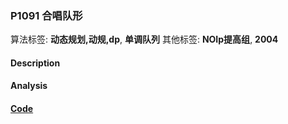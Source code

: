 ### P1091 合唱队形

算法标签: **动态规划,动规,dp**, **单调队列**
其他标签: **NOIp提高组**, **2004**


#### Description

#### Analysis

#### [Code](../cpp/p1091.cpp) 

